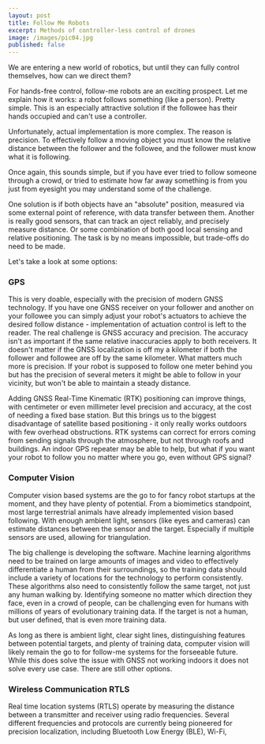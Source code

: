 ```yaml
---
layout: post
title: Follow Me Robots
excerpt: Methods of controller-less control of drones
image: /images/pic04.jpg
published: false
---
```


We are entering a new world of robotics, but until they can fully control themselves, how can we direct them?

For hands-free control, follow-me robots are an exciting prospect. Let me explain how it works: a robot follows something (like a person). Pretty simple. This is an especially attractive solution if the followee has their hands occupied and can't use a controller.

Unfortunately, actual implementation is more complex. The reason is precision. To effectively follow a moving object you must know the relative distance between the follower and the followee, and the follower must know what it is following. 

Once again, this sounds simple, but if you have ever tried to follow someone through a crowd, or tried to estimate how far away something is from you just from eyesight you may understand some of the challenge.

One solution is if both objects have an "absolute" position, measured via some external point of reference, with data transfer between them. Another is really good sensors, that can track an oject reliably, and precisely measure distance. Or some combination of both good local sensing and relative positioning. The task is by no means impossible, but trade-offs do need to be made.

Let's take a look at some options:

### GPS ###
This is very doable, especially with the precision of modern GNSS technology. If you have one GNSS receiver on your follower and another on your followee you can simply adjust your robot's actuators to achieve the desired follow distance - implementation of actuation control is left to the reader. The real challenge is GNSS accuracy and precision. The accuracy isn't as important if the same relative inaccuracies apply to both receivers. It doesn't matter if the GNSS localization is off my a kilometer if both the follower and followee are off by the same kilometer. What matters much more is precision. If your robot is supposed to follow one meter behind you but has the precision of several meters it might be able to follow in your vicinity, but won't be able to maintain a steady distance.

Adding GNSS Real-Time Kinematic (RTK) positioning can improve things, with centimeter or even millimeter level precision and accuracy, at the cost of needing a fixed base station. But this brings us to the biggest disadvantage of satellite based positioning - it only really works outdoors with few overhead obstructions. RTK systems can correct for errors coming from sending signals through the atmosphere, but not through roofs and buildings. An indoor GPS repeater may be able to help, but what if you want your robot to follow you no matter where you go, even without GPS signal? 

### Computer Vision ###
Computer vision based systems are the go to for fancy robot startups at the moment, and they have plenty of potential. From a biomimetics standpoint, most large terrestrial animals have already implemented vision based following. With enough ambient light, sensors (like eyes and cameras) can estimate distances between the sensor and the target. Especially if multiple sensors are used, allowing for triangulation.

The big challenge is developing the software. Machine learning algorithms need to be trained on large amounts of images and video to effectively differentiate a human from their surroundings, so the training data should include a variety of locations for the technology to perform consistently. These algorithms also need to consistently follow the same target, not just any human walking by. Identifying someone no matter which direction they face, even in a crowd of people, can be challenging even for humans with millions of years of evolutionary training data. If the target is not a human, but user defined, that is even more training data. 

As long as there is ambient light, clear sight lines, distinguishing features between potential targets, and plenty of training data, computer vision will likely remain the go to for follow-me systems for the forseeable future. While this does solve the issue with GNSS not working indoors it does not solve every use case. There are still other options.

### Wireless Communication RTLS ###
Real time location systems (RTLS) operate by measuring the distance between a transmitter and receiver using radio frequencies. Several different frequencies and protocols are currently being pioneered for precision localization, including Bluetooth Low Energy (BLE), Wi-Fi, 
